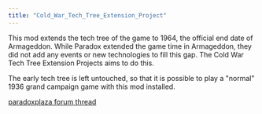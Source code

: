 ```yaml
---
title: "Cold_War_Tech_Tree_Extension_Project"
---
```


This mod extends the tech tree of the game to 1964, the official end
date of Armageddon. While Paradox extended the game time in Armageddon,
they did not add any events or new technologies to fill this gap. The
Cold War Tech Tree Extension Projects aims to do this.

The early tech tree is left untouched, so that it is possible to play a
"normal" 1936 grand campaign game with this mod installed.

[paradoxplaza forum
thread](http://forum.paradoxplaza.com/forum/showthread.php?t=376965)
